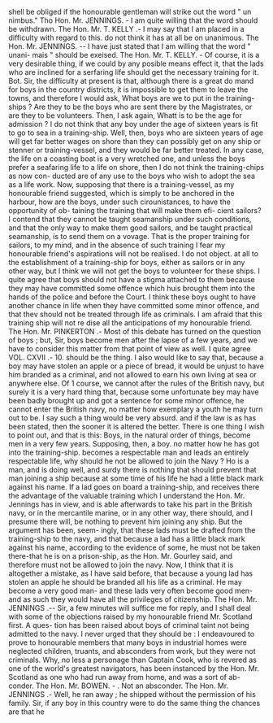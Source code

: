 shell be obliged if the honourable gentleman will strike out the word " un nimbus." Tho Hon. Mr. JENNINGS. - I am quite willing that the word should be withdrawn. The Hon. Mr. T. KELLY .- I may say that I am placed in a difficulty with regard to this. do not think it has at all be on unanimous. The Hon. Mr. JENNINGS. -- I have just stated that I am willing that the word " unani- mais " should be exeised. The Hon. Mr. T. KELLY. - Of course, it is a very desirable thing, if we could by any posible means effect it, that the lads who are inclined for a serfaring life should get the necessary training for it. Bot. Sir, the difficulty at present is that, although there is a great do mand for boys in the country districts, it is impossible to get them to leave the towns, and therefore I would ask, What boys are we to put in the training-ships ? Are they to be the boys who are sent there by the Magistrates, or are they to be volunteers. Then, I ask again, Whatt is to be the age for admission ? I do not think that any boy under the age of sixteen years is fit to go to sea in a training-ship. Well, then, boys who are sixteen years of age will get far better wages on shore than they can possibly get on any ship or stenner or training-vessel, and they would be far better treated. In any case, the life on a coasting boat is a very wretched one, and unless the boys prefer a seafaring life to a life on shore, then I do not think the training-chips as now con- ducted are of any use to the boys who wish to adopt the sea as a life work. Now, supposing that there is a training-vessel, as my honourable friend suggested, which is simply to be anchored in the harbour, how are the boys, under such cirounistances, to have the opportunity of ob- taining the training that will make them efi- cient sailors? I contend that they cannot be taught seamanship under such conditions, and that the only way to make them good sailors, and be taught practical seamanship, is to send them on a vovage. That is the proper training for sailors, to my mind, and in the absence of such training I fear my honourable friend's aspirations will not be realised. I do not object. at all to the establishment of a training-ship for boys, either as sailors or in any other way, but I think we will not get the boys to volunteer for these ships. I quite agree that boys should not have a stigma attached to them because they may have committed some offence which huis brought them into the hands of the police and before the Court. I think these boys ought to have another chance in life when they have committed some minor offence, and that thev should not be treated through life as criminals. I am afraid that this training ship will not re dise all the anticipations of my honourable friend. The Hon. Mr. PINKERTON .- Most of this debate has turned on the question of boys ; but, Sir, boys become men after the lapse of a few years, and we have to consider this matter from that point of view as well. I quite agree VOL. CXVII .- 10. should be the thing. I also would like to say that, because a boy may have stolen an apple or a piece of bread, it would be unjust to have him branded as a criminal, and not allowed to earn his own living at sea or anywhere else. Of 1 course, we cannot after the rules of the British navy, but surely it is a very hard thing that, because some unfortunate bey may have been badly brought up and got a sentence for some minor offence, he cannot enter the British navy, no matter how exemplary a youth he may turn out to be. I say such a thing would be very absurd. and if the law is as has been stated, then the sooner it is altered the better. There is one thing I wish to point out, and that is this: Boys, in the natural order of things, become men in a very few years. Supposing, then, a boy. no matter how he has got into the training-ship. becomes a respectable man and leads an entirely respectable life, why should he not be allowed to join the Navy ? Ho is a man, and is doing well, and surdy there is nothing that should prevent that man joining a ship because at some time of his life he had a little black mark against his name. If a lad goes on board a training-ship, and receives there the advantage of the valuable training which I understand the Hon. Mr. Jennings has in view, and is able afterwards to take his part in the British navy, or in the mercantile marine, or in any other way, there should, and I presume there will, be nothing to prevent him joining any ship. But the argument has been, seem- ingly, that these lads must be drafted from the training-ship to the navy, and that because a lad has a little black mark against his name, according to the evidence of some, he must not be taken there-that he is on a prison-ship, as the Hon. Mr. Gourley said, and therefore must not be allowed to join the navy. Now, I think that it is altogether a mistake, as I have said before, that because a young lad has stolen an apple he should be branded all his life as a criminal. He may become a very good man- and these lads very often become good men- and as such they would have all the privileges of citizenship. The Hon. Mr. JENNINGS .-- Sir, a few minutes will suffice me for reply, and I shall deal with some of the objections raised by my honourable friend Mr. Scotland first. A ques- tion has been raised about boys of criminal taint not being admitted to the navy. I never urged that they should be : I endeavoured to prove to honourable members that many boys in industrial homes were neglected children, truants, and absconders from work, but they were not criminals. Why, no less a personage than Captain Cook, who is revered as one of the world's greatest navigators, has been instanced by the Hon. Mr. Scotland as one who had run away from home, and was a sort of ab-conder. The Hon. Mr. BOWEN. - . Not an absconder. The Hon. Mr. JENNINGS .- Well, he ran away ; he shipped without the permission of his family. Sir, if any boy in this country were to do the same thing the chances are that he 